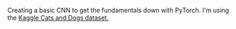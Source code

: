 Creating a basic CNN to get the fundamentals down with PyTorch.
I'm using the [Kaggle Cats and Dogs dataset.](https://www.kaggle.com/competitions/dogs-vs-cats/data)

